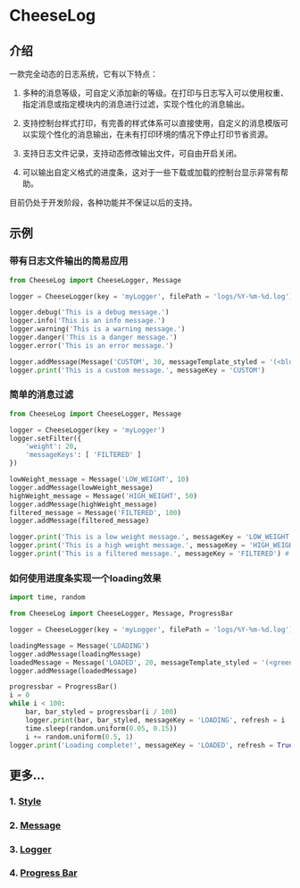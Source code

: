 # **CheeseLog**

## **介绍**

一款完全动态的日志系统，它有以下特点：

1. 多种的消息等级，可自定义添加新的等级。在打印与日志写入可以使用权重、指定消息或指定模块内的消息进行过滤，实现个性化的消息输出。

2. 支持控制台样式打印，有完善的样式体系可以直接使用，自定义的消息模版可以实现个性化的消息输出，在未有打印环境的情况下停止打印节省资源。

3. 支持日志文件记录，支持动态修改输出文件，可自由开启关闭。

4. 可以输出自定义格式的进度条，这对于一些下载或加载的控制台显示非常有帮助。

目前仍处于开发阶段，各种功能并不保证以后的支持。

## **示例**

### **带有日志文件输出的简易应用**

```python
from CheeseLog import CheeseLogger, Message

logger = CheeseLogger(key = 'myLogger', filePath = 'logs/%Y-%m-%d.log')

logger.debug('This is a debug message.')
logger.info('This is an info message.')
logger.warning('This is a warning message.')
logger.danger('This is a danger message.')
logger.error('This is an error message.')

logger.addMessage(Message('CUSTOM', 30, messageTemplate_styled = '(<blue>%k</blue>) <black>%t</black> > %c'))
logger.print('This is a custom message.', messageKey = 'CUSTOM')
```

### **简单的消息过滤**

```python
from CheeseLog import CheeseLogger, Message

logger = CheeseLogger(key = 'myLogger')
logger.setFilter({
    'weight': 20,
    'messageKeys': [ 'FILTERED' ]
})

lowWeight_message = Message('LOW_WEIGHT', 10)
logger.addMessage(lowWeight_message)
highWeight_message = Message('HIGH_WEIGHT', 50)
logger.addMessage(highWeight_message)
filtered_message = Message('FILTERED', 100)
logger.addMessage(filtered_message)

logger.print('This is a low weight message.', messageKey = 'LOW_WEIGHT') # 不会输出
logger.print('This is a high weight message.', messageKey = 'HIGH_WEIGHT')
logger.print('This is a filtered message.', messageKey = 'FILTERED') # 不会输出
```

### **如何使用进度条实现一个loading效果**

```python
import time, random

from CheeseLog import CheeseLogger, Message, ProgressBar

logger = CheeseLogger(key = 'myLogger', filePath = 'logs/%Y-%m-%d.log')

loadingMessage = Message('LOADING')
logger.addMessage(loadingMessage)
loadedMessage = Message('LOADED', 20, messageTemplate_styled = '(<green>%k</green>) <black>%t</black> > %c')
logger.addMessage(loadedMessage)

progressbar = ProgressBar()
i = 0
while i < 100:
    bar, bar_styled = progressbar(i / 100)
    logger.print(bar, bar_styled, messageKey = 'LOADING', refresh = i != 0)
    time.sleep(random.uniform(0.05, 0.15))
    i += random.uniform(0.5, 1)
logger.print('Loading complete!', messageKey = 'LOADED', refresh = True)
```

## **更多...**

### 1. [**Style**](https://github.com/CheeseUnknown/CheeseLog/blob/master/documents/Style.md)

### 2. [**Message**](https://github.com/CheeseUnknown/CheeseLog/blob/master/documents/Message.md)

### 3. [**Logger**](https://github.com/CheeseUnknown/CheeseLog/blob/master/documents/Logger.md)

### 4. [**Progress Bar**](https://github.com/CheeseUnknown/CheeseLog/blob/master/documents/ProgressBar.md)
